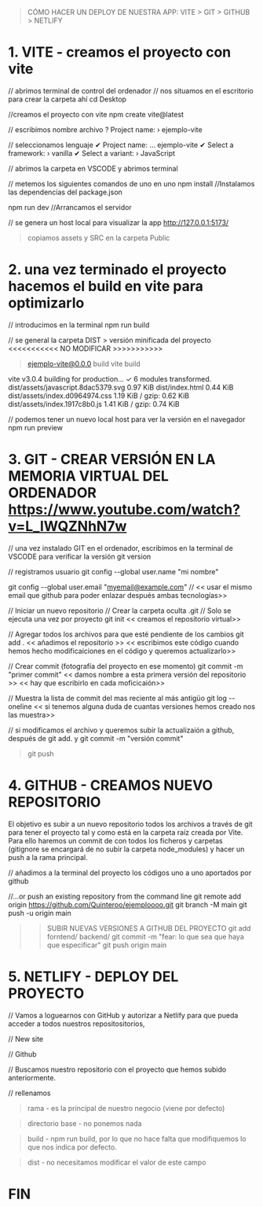 
> CÓMO HACER UN DEPLOY DE NUESTRA APP:  VITE > GIT > GITHUB > NETLIFY


# 1. VITE - creamos el proyecto con vite
// abrimos terminal de control del ordenador 
// nos situamos en el escritorio para crear la carpeta ahí
cd Desktop

//creamos el proyecto con vite
npm create vite@latest

// escribimos nombre archivo
? Project name: › ejemplo-vite

// seleccionamos lenguaje
✔ Project name: … ejemplo-vite
✔ Select a framework: › vanilla
✔ Select a variant: › JavaScript

// abrimos la carpeta en VSCODE y abrimos terminal

// metemos los siguientes comandos de uno en uno
npm install     //Instalamos las dependencias del package.json

npm run dev     //Arrancamos el servidor

// se genera un host local para visualizar la app
http://127.0.0.1:5173/ 

> copiamos assets y  SRC en la carpeta Public



# 2. una vez terminado el proyecto hacemos el build en vite para optimizarlo
// introducimos en la terminal
npm run build

// se general la carpeta DIST > versión minificada del proyecto <<<<<<<<<<< NO MODIFICAR >>>>>>>>>>>
> ejemplo-vite@0.0.0 build
> vite build

vite v3.0.4 building for production...
✓ 6 modules transformed.
dist/assets/javascript.8dac5379.svg   0.97 KiB
dist/index.html                       0.44 KiB
dist/assets/index.d0964974.css        1.19 KiB / gzip: 0.62 KiB
dist/assets/index.1917c8b0.js         1.41 KiB / gzip: 0.74 KiB


// podemos tener un nuevo local host para ver la versión en el navegador
npm run preview





# 3. GIT - CREAR VERSIÓN EN LA MEMORIA VIRTUAL DEL ORDENADOR     https://www.youtube.com/watch?v=L_lWQZNhN7w

// una vez instalado GIT en el ordenador, escribimos en la terminal de VSCODE para verificar la versión
git version

// registramos usuario
git config --global user.name "mi nombre"

git config --global user.email "myemail@example.com"  // << usar el mismo email que github para poder enlazar después ambas tecnologías>>


// Iniciar un nuevo repositorio
// Crear la carpeta oculta .git
// Solo se ejecuta una vez por proyecto
git init    << creamos el repositorio virtual>>

// Agregar todos los archivos para que esté pendiente de los cambios
git add .      << añadimos el repositorio >>    << escribimos este código cuando hemos hecho modificaiciones en el código y queremos actualizarlo>>


// Crear commit (fotografía del proyecto en ese momento)
git commit -m "primer commit"      << damos nombre a esta primera versión del repositorio >>  << hay que escribirlo en cada moficicaión>>


// Muestra la lista de commit del mas reciente al más antigüo
git log --oneline    << si tenemos alguna duda de cuantas versiones hemos creado nos las muestra>>


// si modificamos el archivo y queremos subir la actualizaión a github, después de git add. y git commit -m "versión commit"
> git push




# 4. GITHUB - CREAMOS NUEVO REPOSITORIO
El objetivo es subir a un nuevo repositorio todos los archivos a través de git para tener el proyecto tal y como está en la
carpeta raíz creada por Vite. Para ello haremos un commit de con todos los ficheros y carpetas (gitignore se encargará de 
no subir la carpeta node_modules) y hacer un push a la rama principal.

// añadimos a la terminal del proyecto los códigos uno a uno aportados por github

//…or push an existing repository from the command line
git remote add origin https://github.com/Quinteroo/ejemploooo.git
git branch -M main
git push -u origin main


>> SUBIR NUEVAS VERSIONES A GITHUB DEL PROYECTO
git add forntend/ backend/
git commit -m "fear: lo que sea que haya que especificar"
git push origin main




# 5. NETLIFY - DEPLOY DEL PROYECTO
// Vamos a loguearnos con GitHub y autorizar a Netlify para que pueda acceder a todos nuestros repositositorios,

// New site

// Github

// Buscamos nuestro repositorio con el proyecto que hemos subido anteriormente.

// rellenamos 

> rama - es la principal de nuestro negocio (viene por defecto)

> directorio base - no ponemos nada

> build - npm run build, por lo que no hace falta que modifiquemos lo que nos indica por defecto.

> dist - no necesitamos modificar el valor de este campo



# FIN